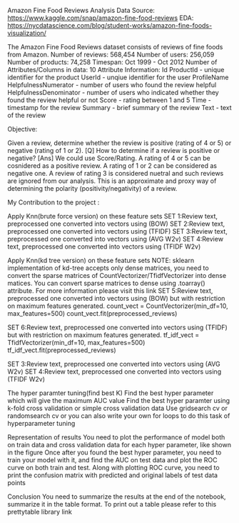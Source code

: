 Amazon Fine Food Reviews Analysis Data Source: https://www.kaggle.com/snap/amazon-fine-food-reviews EDA: https://nycdatascience.com/blog/student-works/amazon-fine-foods-visualization/

The Amazon Fine Food Reviews dataset consists of reviews of fine foods from Amazon.
Number of reviews: 568,454 
Number of users: 256,059
Number of products: 74,258 
Timespan: Oct 1999 - Oct 2012
Number of Attributes/Columns in data: 10
Attribute Information:
Id ProductId - unique identifier for the product
UserId - unqiue identifier for the user ProfileName
HelpfulnessNumerator - number of users who found the review helpful
HelpfulnessDenominator - number of users who indicated whether they found the review helpful or not
Score - rating between 1 and 5 
Time - timestamp for the review
Summary - brief summary of the review 
Text - text of the review

Objective:

Given a review, determine whether the review is positive (rating of 4 or 5) or negative (rating of 1 or 2).
[Q] How to determine if a review is positive or negative?
[Ans] We could use Score/Rating. A rating of 4 or 5 can be cosnidered as a positive review. A rating of 1 or 2 can be considered as negative one. A review of rating 3 is considered nuetral and such reviews are ignored from our analysis. This is an approximate and proxy way of determining the polarity (positivity/negativity) of a review.

My Contribution to the project :

Apply Knn(brute force version) on these feature sets
SET 1:Review text, preprocessed one converted into vectors using (BOW)
SET 2:Review text, preprocessed one converted into vectors using (TFIDF)
SET 3:Review text, preprocessed one converted into vectors using (AVG W2v)
SET 4:Review text, preprocessed one converted into vectors using (TFIDF W2v)

Apply Knn(kd tree version) on these feature sets
NOTE: sklearn implementation of kd-tree accepts only dense matrices, you need to convert the sparse matrices of CountVectorizer/TfidfVectorizer into dense matices. You can convert sparse matrices to dense using .toarray() attribute. For more information please visit this link
SET 5:Review text, preprocessed one converted into vectors using (BOW) but with restriction on maximum features generated.
            count_vect = CountVectorizer(min_df=10, max_features=500) 
            count_vect.fit(preprocessed_reviews)
            
SET 6:Review text, preprocessed one converted into vectors using (TFIDF) but with restriction on maximum features generated.
                tf_idf_vect = TfidfVectorizer(min_df=10, max_features=500)
                tf_idf_vect.fit(preprocessed_reviews)
            
SET 3:Review text, preprocessed one converted into vectors using (AVG W2v)
SET 4:Review text, preprocessed one converted into vectors using (TFIDF W2v)

The hyper paramter tuning(find best K)
Find the best hyper parameter which will give the maximum AUC value
Find the best hyper paramter using k-fold cross validation or simple cross validation data
Use gridsearch cv or randomsearch cv or you can also write your own for loops to do this task of hyperparameter tuning

Representation of results
You need to plot the performance of model both on train data and cross validation data for each hyper parameter, like shown in the figure
Once after you found the best hyper parameter, you need to train your model with it, and find the AUC on test data and plot the ROC curve on both train and test.
Along with plotting ROC curve, you need to print the confusion matrix with predicted and original labels of test data points

Conclusion
You need to summarize the results at the end of the notebook, summarize it in the table format. To print out a table please refer to this prettytable library link
